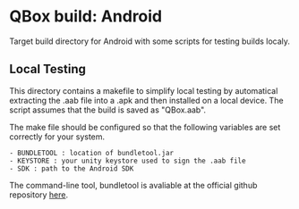 # QBox build: Android
Target build directory for Android with some scripts for testing builds
localy.

## Local Testing
This directory contains a makefile to simplify local testing by automatical
extracting the .aab file into a .apk and then installed on a local device.
The script assumes that the build is saved as "QBox.aab".

The make file should be configured so that the following variables are
set correctly for your system.

    - BUNDLETOOL : location of bundletool.jar
    - KEYSTORE : your unity keystore used to sign the .aab file
    - SDK : path to the Android SDK

The command-line tool, bundletool is avaliable at the official github
repository [here](https://github.com/google/bundletool/releases).
